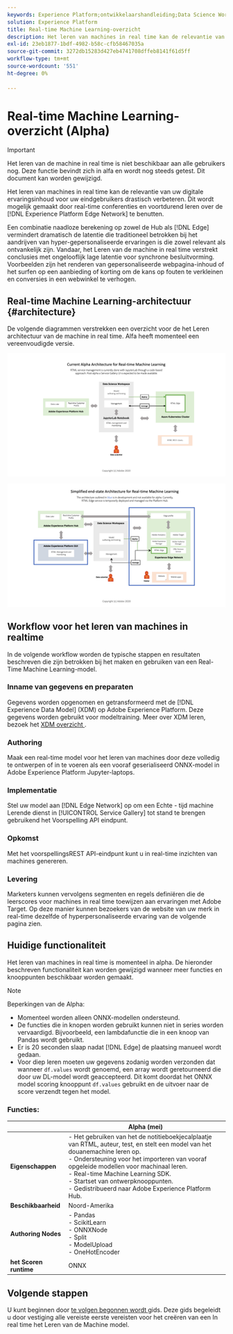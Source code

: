 ```yaml
---
keywords: Experience Platform;ontwikkelaarshandleiding;Data Science Workspace;populaire onderwerpen;In real time machinaal leren;
solution: Experience Platform
title: Real-time Machine Learning-overzicht
description: Het leren van machines in real time kan de relevantie van uw digitale ervaringsinhoud voor uw eindgebruikers drastisch verbeteren. Dit wordt mogelijk gemaakt door real-time conferenties en voortdurend leren op de Edge Network van het Experience Platform te benutten.
exl-id: 23eb1877-1bdf-4982-b58c-cfb58467035a
source-git-commit: 3272db15283d427eb4741708dffeb8141f61d5ff
workflow-type: tm+mt
source-wordcount: '551'
ht-degree: 0%

---
```


# Real-time Machine Learning-overzicht (Alpha)

>[!IMPORTANT]
>
>Het leren van de machine in real time is niet beschikbaar aan alle gebruikers nog. Deze functie bevindt zich in alfa en wordt nog steeds getest. Dit document kan worden gewijzigd.

Het leren van machines in real time kan de relevantie van uw digitale ervaringsinhoud voor uw eindgebruikers drastisch verbeteren. Dit wordt mogelijk gemaakt door real-time conferenties en voortdurend leren over de [!DNL Experience Platform Edge Network] te benutten.

Een combinatie naadloze berekening op zowel de Hub als [!DNL Edge] vermindert dramatisch de latentie die traditioneel betrokken bij het aandrijven van hyper-gepersonaliseerde ervaringen is die zowel relevant als ontvankelijk zijn. Vandaar, het Leren van de machine in real time verstrekt conclusies met ongelooflijk lage latentie voor synchrone besluitvorming. Voorbeelden zijn het renderen van gepersonaliseerde webpagina-inhoud of het surfen op een aanbieding of korting om de kans op fouten te verkleinen en conversies in een webwinkel te verhogen.

## Real-time Machine Learning-architectuur {#architecture}

De volgende diagrammen verstrekken een overzicht voor de het Leren architectuur van de machine in real time. Alfa heeft momenteel een vereenvoudigde versie.

![ alpha- boog ](../images/rtml/alpha-arch.png)

![ Vereenvoudigd overzicht ](../images/rtml/end-to-end-arch.png)

## Workflow voor het leren van machines in realtime

In de volgende workflow worden de typische stappen en resultaten beschreven die zijn betrokken bij het maken en gebruiken van een Real-Time Machine Learning-model.

### Inname van gegevens en preparaten

Gegevens worden opgenomen en getransformeerd met de [!DNL Experience Data Model] (XDM) op Adobe Experience Platform. Deze gegevens worden gebruikt voor modeltraining. Meer over XDM leren, bezoek het [ XDM overzicht ](../../xdm/home.md).

### Authoring

Maak een real-time model voor het leren van machines door deze volledig te ontwerpen of in te voeren als een vooraf geserialiseerd ONNX-model in Adobe Experience Platform Jupyter-laptops.

### Implementatie

Stel uw model aan [!DNL Edge Network] op om een Echte - tijd machine Lerende dienst in [!UICONTROL Service Gallery] tot stand te brengen gebruikend het Voorspelling API eindpunt.

### Opkomst

Met het voorspellingsREST API-eindpunt kunt u in real-time inzichten van machines genereren.

### Levering

Marketers kunnen vervolgens segmenten en regels definiëren die de leerscores voor machines in real time toewijzen aan ervaringen met Adobe Target. Op deze manier kunnen bezoekers van de website van uw merk in real-time dezelfde of hyperpersonaliseerde ervaring van de volgende pagina zien.

## Huidige functionaliteit

Het leren van machines in real time is momenteel in alpha. De hieronder beschreven functionaliteit kan worden gewijzigd wanneer meer functies en knooppunten beschikbaar worden gemaakt.

>[!NOTE]
>
> Beperkingen van de Alpha:
> - Momenteel worden alleen ONNX-modellen ondersteund.
> - De functies die in knopen worden gebruikt kunnen niet in series worden vervaardigd. Bijvoorbeeld, een lambdafunctie die in een knoop van Pandas wordt gebruikt.
> - Er is 20 seconden slaap nadat [!DNL Edge] de plaatsing manueel wordt gedaan.
> - Voor diep leren moeten uw gegevens zodanig worden verzonden dat wanneer `df.values` wordt genoemd, een array wordt geretourneerd die door uw DL-model wordt geaccepteerd. Dit komt doordat het ONNX model scoring knooppunt `df.values` gebruikt en de uitvoer naar de score verzendt tegen het model.


### Functies:

| | Alpha (mei) |
| --- | --- |
| **Eigenschappen** | - Het gebruiken van het de notitieboekjecalplaatje van RTML, auteur, test, en stelt een model van het douanemachine leren op. <br> - Ondersteuning voor het importeren van vooraf opgeleide modellen voor machinaal leren. <br> - Real-time Machine Learning SDK. <br> - Startset van ontwerpknooppunten. <br> - Gedistribueerd naar Adobe Experience Platform Hub. |
| **Beschikbaarheid** | Noord-Amerika |
| **Authoring Nodes** | - Pandas <br> - ScikitLearn <br> - ONNXNode <br> - Split <br> - ModelUpload <br> - OneHotEncoder |
| **het Scoren runtime** | ONNX |

## Volgende stappen

U kunt beginnen door [ te volgen begonnen wordt ](./getting-started.md) gids. Deze gids begeleidt u door vestiging alle vereiste eerste vereisten voor het creëren van een In real time het Leren van de Machine model.
